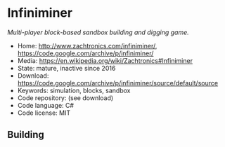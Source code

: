 # Infiniminer

_Multi-player block-based sandbox building and digging game._

- Home: http://www.zachtronics.com/infiniminer/, https://code.google.com/archive/p/infiniminer/
- Media: https://en.wikipedia.org/wiki/Zachtronics#Infiniminer
- State: mature, inactive since 2016
- Download: https://code.google.com/archive/p/infiniminer/source/default/source
- Keywords: simulation, blocks, sandbox
- Code repository: (see download)
- Code language: C#
- Code license: MIT


## Building

